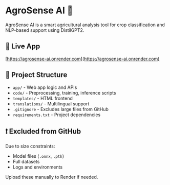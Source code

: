# AgroSense AI 🌾

AgroSense AI is a smart agricultural analysis tool for crop classification and NLP-based support using DistilGPT2.

## 🚀 Live App
[https://agrosense-ai.onrender.com](https://agrosense-ai.onrender.com)

## 📂 Project Structure

- `app/` - Web app logic and APIs
- `code/` - Preprocessing, training, inference scripts
- `templates/` - HTML frontend
- `translations/` - Multilingual support
- `.gitignore` - Excludes large files from GitHub
- `requirements.txt` - Project dependencies

## ❗ Excluded from GitHub

Due to size constraints:
- Model files (`.onnx`, `.pth`)
- Full datasets
- Logs and environments

Upload these manually to Render if needed.

